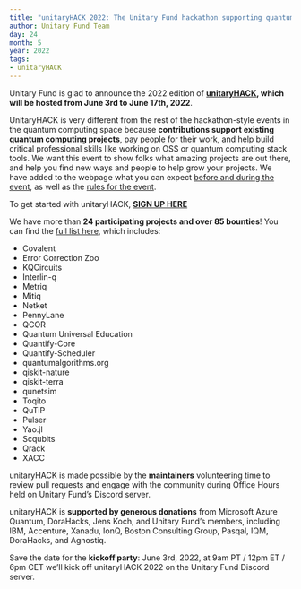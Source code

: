 ```yaml
---
title: "unitaryHACK 2022: The Unitary Fund hackathon supporting quantum open source projects returns from June 3rd, 2022"
author: Unitary Fund Team
day: 24
month: 5
year: 2022
tags:
- unitaryHACK
---
```


Unitary Fund is glad to announce the 2022 edition of **[unitaryHACK](https://unitaryhack.dev/), which will be hosted from June 3rd to June 17th, 2022**.

UnitaryHACK is very different from the rest of the hackathon-style events in the quantum computing space because **contributions support existing quantum computing projects**, pay people for their work, and help build critical professional skills like working on OSS or quantum computing stack tools. We want this event to show folks what amazing projects are out there, and help you find new ways and people to help grow your projects. We have added to the webpage what you can expect [before and during the event](https://unitaryhack.dev/project-guide/), as well as the [rules for the event](https://unitaryhack.dev/rules/).


To get started with unitaryHACK, **[SIGN UP HERE](https://unitaryhack.dev/signup/)**

We have more than **24 participating projects and over 85 bounties**! You can find the [full list here](https://unitaryhack.dev/projects/), which includes:

- Covalent
- Error Correction Zoo
- KQCircuits
- Interlin-q
- Metriq
- Mitiq
- Netket
- PennyLane
- QCOR
- Quantum Universal Education
- Quantify-Core
- Quantify-Scheduler
- quantumalgorithms.org
- qiskit-nature
- qiskit-terra
- qunetsim
- Toqito
- QuTiP
- Pulser
- Yao.jl
- Scqubits
- Qrack
- XACC

unitaryHACK is made possible by the **maintainers** volunteering time to review pull requests and engage with the community during Office Hours held on Unitary Fund’s Discord server.

unitaryHACK is **supported by generous donations** from Microsoft Azure Quantum, DoraHacks, Jens Koch, and Unitary Fund’s members, including IBM, Accenture, Xanadu, IonQ, Boston Consulting Group, Pasqal, IQM, DoraHacks, and Agnostiq.

Save the date for the **kickoff party**: June 3rd, 2022, at 9am PT / 12pm ET / 6pm CET we’ll kick off unitaryHACK 2022 on the Unitary Fund Discord server.
